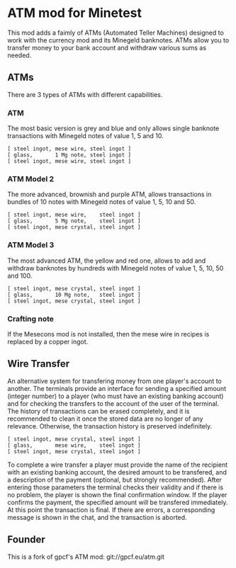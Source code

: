 # ATM mod for Minetest

This mod adds a faimly of ATMs (Automated Teller Machines) designed to work with the currency
mod and its Minegeld banknotes. ATMs allow you to transfer money to your bank account and withdraw
various sums as needed.

## ATMs

There are 3 types of ATMs with different capabilities.

### ATM
The most basic version is grey and blue and only allows single banknote transactions
with Minegeld notes of value 1, 5 and 10.

```
[ steel ingot, mese wire, steel ingot ]
[ glass,       1 Mg note, steel ingot ]
[ steel ingot, mese wire, steel ingot ]
```

### ATM Model 2
The more advanced, brownish and purple ATM, allows transactions in bundles of 10 notes
with Minegeld notes of value 1, 5, 10 and 50.

```
[ steel ingot, mese wire,    steel ingot ]
[ glass,       5 Mg note,    steel ingot ]
[ steel ingot, mese crystal, steel ingot ]
```

### ATM Model 3
The most advanced ATM, the yellow and red one, allows to add and withdraw banknotes by hundreds
with Minegeld notes of value 1, 5, 10, 50 and 100.

```
[ steel ingot, mese crystal, steel ingot ]
[ glass,       10 Mg note,   steel ingot ]
[ steel ingot, mese crystal, steel ingot ]
```

### Crafting note

If the Mesecons mod is not installed, then the mese wire in recipes is replaced by a copper ingot.

## Wire Transfer

An alternative system for transfering money from one player's account to another. The terminals
provide an interface for sending a specified amount (integer number) to a player (who must
have an existing banking account) and for checking the transfers to the account of the user of
the terminal. The history of transactions can be erased completely, and it is recommended to
clean it once the stored data are no longer of any relevance. Otherwise, the transaction history
is preserved indefinitely.

```
[ steel ingot, mese crystal, steel ingot ]
[ glass,       mese wire,    steel ingot ]
[ steel ingot, mese crystal, steel ingot ]
```

To complete a wire transfer a player must provide the name of the recipient with an
existing banking account, the desired amount to be transfered, and a description of the 
payment (optional, but strongly recommended).
After entering those parameters the terminal checks their validity and if there is no problem,
the player is shown the final confirmation window. If the player confirms the payment, the specified
amount will be transfered immediately. At this point the transaction is final.
If there are errors, a corresponding message is shown in the chat, and the transaction is aborted.

## Founder

This is a fork of gpcf's ATM mod: git://gpcf.eu/atm.git

